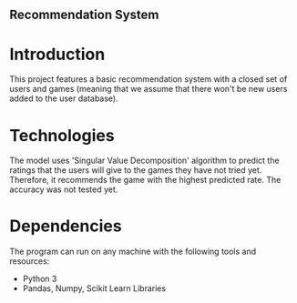 ## Recommendation System

# Introduction
This project features a basic recommendation system with a closed set of users and games (meaning that we assume that there won't be new users added to the user database).

# Technologies
The model uses 'Singular Value Decomposition' algorithm to predict the ratings that the users will give to the games they have not tried yet. Therefore, it recommends the game with the highest predicted rate. The accuracy was not tested yet.

# Dependencies
The program can run on any machine with the following tools and resources:
* Python 3
* Pandas, Numpy, Scikit Learn Libraries
